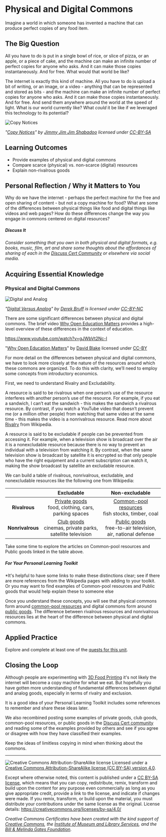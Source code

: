 # Physical and Digital Commons

Imagine a world in which someone has invented a machine that can produce perfect copies of any food item.


## The Big Question

All you have to do is put in a single bowl of rice, or slice of pizza, or an apple, or a piece of cake, and the machine can make an infinite number of perfect copies for anyone who asks. And it can make those copies instantaneously. And for free. What would that world be like?


The internet is exactly this kind of machine. All you have to do is upload a bit of writing, or an image, or a video - anything that can be represented and stored as bits - and the machine can  make an infinite number of perfect copies for anyone who asks. And it can make those copies instantaneously. And for free. And send them anywhere around the world at the speed of light. What is our world currently like? What *could* it be like if we leveraged this technology to its potential?

![Copy Notices](https://github.com/creativecommons/cc-cert-core/blob/master/images/commons/commons-copy.jpg "image of copy notices")

*"[Copy Notices](https://www.flickr.com/photos/unkle_cheese/828876896/)" by [Jimmy Jim Jim Shabadoo](https://www.flickr.com/photos/unkle_cheese/) licensed under [CC-BY-SA](http://creativecommons.org/licenses/by-sa/2.0/)*


## Learning Outcomes

* Provide examples of physical and digital commons
* Compare scarce (physical) vs. non-scarce (digital) resources
* Explain non-rivalrous goods


## Personal Reflection / Why it Matters to You

Why do we have the internet - perhaps the perfect machine for the free and open sharing of content - but not a copy machine for food? What are some of the differences between physical things like food and digital things like videos and web pages? How do these differences change the way you engage in commons centered on digital resources?


##### Discuss It

*Consider something that you own in both physical and digital formats, e.g. books, music, film, art and share some thoughts about the affordances of sharing of each in the [Discuss Cert Community](http://discuss.certificates.creativecommons.org) or elsewhere via social media.*
  
## Acquiring Essential Knowledge

### Physical and Digital Commons 

![Digital and Analog](https://github.com/creativecommons/cc-cert-core/blob/master/images/commons/digital-analog.jpg "Digital vs Analog image, crayons on a tablet device")

*"[Digital Versus Analog](https://www.flickr.com/photos/derekbruff/6134574629)"  by [Derek Bruff](https://www.flickr.com/photos/derekbruff/) is licensed under [CC-BY-NC](https://creativecommons.org/licenses/by-nc/2.0/)*


There are some significant differences between physical and digital commons. The brief video [Why Open Education Matters](https://www.youtube.com/watch?v=gJWbVt2Nc-I) provides a high-level overview of these differences in the context of education.

https://www.youtube.com/watch?v=gJWbVt2Nc-I

"[Why Open Education Matters](https://www.youtube.com/watch?v=gJWbVt2Nc-I)" by [David Blake](https://www.youtube.com/channel/UCFiCJVgJzpWxoYnGjs752EQ) licensed under [CC-BY](https://creativecommons.org/licenses/by/3.0/)

For more detail on the differences between physical and digital commons, we have to look more closely at the nature of the resources around which these commons are organized. To do this with clarity, we’ll need to employ some concepts from introductory economics. 

First, we need to understand Rivalry and Excludability. 

A resource is said to be rivalrous when one person’s use of the resource interferes with another person’s use of the resource. For example, if you eat a sandwich, I can’t eat the sandwich - this makes the sandwich a rivalrous resource. By contrast, if you watch a YouTube video that doesn’t prevent me (or a million other people) from watching that same video at the same time - this makes the video is a nonrivalrous resource. Read more about [Rivalry](https://wikipedia.org/wiki/Rivalry_(economics)) from Wikipedia.

A resource is said to be excludable if people can be prevented from accessing it. For example, when a television show is broadcast over the air it is a nonexcludable resource because there is no way to prevent an individual with a television from watching it. By contrast, when the same television show is broadcast by satellite it is encrypted so that only people who have the right equipment and a current subscription can watch it, making the show broadcast by satellite an excludable resource. 

We can build a table of rivalrous, nonrivalrous, excludable, and nonexcludable resources like the following one from Wikipedia:


| | Excludable   | Non-excludable |
| :---:  | :---:  | :---:  |
| **Rivalrous** | [Private goods](https://en.wikipedia.org/wiki/Private_good) <br /> food, clothing, cars, parking spaces  | [Common-pool resources](https://en.wikipedia.org/wiki/Common-pool_resource) <br /> fish stocks, timber, coal  |
| **Nonrivalrous**  | [Club goods](https://en.wikipedia.org/wiki/Club_good) <br /> cinemas, private parks, satellite television  | [Public goods](https://en.wikipedia.org/wiki/Public_good) <br /> free-to-air television, air, national defense |

Take some time to explore the articles on Common-pool resources and Public goods linked in the table above. 

##### For Your Personal Learning Toolkit
*It's helpful to have some links to make these distinctions clear; see if there are more references from the Wikipedia pages with adding to your toolkit. Or you may want to find examples of Common-pool resources and Public goods that would help explain these to someone else

Once you understand these concepts, you will see that physical commons form around [common-pool resources](https://en.wikipedia.org/wiki/Common-pool_resource) and digital commons form around [public goods](https://en.wikipedia.org/wiki/Public_good). The difference between rivalrous resources and nonrivalrous resources lies at the heart of the difference between physical and digital commons.

## Applied Practice

Explore and complete at least one of the [quests for this unit](https://certificates.creativecommons.org/quests/cats/physical-digital/).

## Closing the Loop

Although people are experimenting with [3D Food Printing](https://3dprinting.com/food/) it's not likely  the internet will become a copy machine for what we eat. But hopefully you have gotten  more  understanding of fundamental differences between digital and analog goods, especially in terms of rivalry and exclusion.

It is a good idea of your Personal Learning Toolkit includes some references to remember and share these ideas later.

We also recombined posting some examples of private goods, club goods, common-pool resources, or public goods in the [Discuss Cert community](https://discuss.certificates.creativecommons.org/) and reading some of the examples provided by others and see if you agree or disagree with how they have classified their examples.

Keep the ideas of limitless copying in mind when thinking about the commons.


----

![Creative Commons Attribution-ShareAlike license](https://github.com/creativecommons/cc-cert-core/blob/master/images/cc-by-sa-88x31.png "CC BY-SA")
Licensed under a [Creative Commons Attribution-ShareAlike license (CC BY-SA) version 4.0](https://creativecommons.org/licenses/by-sa/4.0/).

Except where otherwise noted, this content is published under a [CC BY-SA license](https://creativecommons.org/licenses/by-sa/4.0/), which means that you can copy, redistribute, remix, transform and build upon the content for any purpose even commercially as long as you give appropriate credit, provide a link to the license, and indicate if changes were made. If you remix, transform, or build upon the material, you must distribute your contributions under the same license as the original.
License details: https://creativecommons.org/licenses/by-sa/4.0/

*Creative Commons Certificates have been created with the kind support of [Creative Commons](http://creativecommons.org/), the [Institute of Museum and Library Services](https://www.imls.gov/), and the [Bill &amp; Melinda Gates Foundation](http://www.gatesfoundation.org/).*



